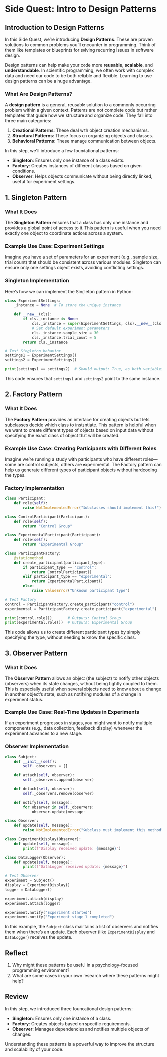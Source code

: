 # Side Quest: Intro to Design Patterns

## Introduction to Design Patterns

In this Side Quest, we’re introducing **Design Patterns**. These are proven solutions to common problems you’ll encounter in programming. Think of them like templates or blueprints for solving recurring issues in software design.

Design patterns can help make your code more **reusable**, **scalable**, and **understandable**. In scientific programming, we often work with complex data and need our code to be both reliable and flexible. Learning to use design patterns can be a huge advantage.

### What Are Design Patterns?

A **design pattern** is a general, reusable solution to a commonly occurring problem within a given context. Patterns are not complete code but rather templates that guide how we structure and organize code. They fall into three main categories:
1. **Creational Patterns**: These deal with object creation mechanisms.
2. **Structural Patterns**: These focus on organizing objects and classes.
3. **Behavioral Patterns**: These manage communication between objects.

In this step, we'll introduce a few foundational patterns:
- **Singleton**: Ensures only one instance of a class exists.
- **Factory**: Creates instances of different classes based on given conditions.
- **Observer**: Helps objects communicate without being directly linked, useful for experiment settings.

## 1. Singleton Pattern

### What It Does

The **Singleton Pattern** ensures that a class has only one instance and provides a global point of access to it. This pattern is useful when you need exactly one object to coordinate actions across a system.

### Example Use Case: Experiment Settings

Imagine you have a set of parameters for an experiment (e.g., sample size, trial count) that should be consistent across various modules. Singleton can ensure only one settings object exists, avoiding conflicting settings.

### Singleton Implementation

Here’s how we can implement the Singleton pattern in Python:

```python
class ExperimentSettings:
    _instance = None  # To store the unique instance

    def __new__(cls):
        if cls._instance is None:
            cls._instance = super(ExperimentSettings, cls).__new__(cls)
            # Set default experiment parameters
            cls._instance.sample_size = 30
            cls._instance.trial_count = 5
        return cls._instance

# Test Singleton behavior
settings1 = ExperimentSettings()
settings2 = ExperimentSettings()

print(settings1 == settings2)  # Should output: True, as both variables point to the same instance
```

This code ensures that `settings1` and `settings2` point to the same instance.

## 2. Factory Pattern

### What It Does

The **Factory Pattern** provides an interface for creating objects but lets subclasses decide which class to instantiate. This pattern is helpful when we want to create different types of objects based on input data without specifying the exact class of object that will be created.

### Example Use Case: Creating Participants with Different Roles

Imagine we’re running a study with participants who have different roles—some are control subjects, others are experimental. The Factory pattern can help us generate different types of participant objects without hardcoding the types.

### Factory Implementation

```python
class Participant:
    def role(self):
        raise NotImplementedError("Subclasses should implement this!")

class ControlParticipant(Participant):
    def role(self):
        return "Control Group"

class ExperimentalParticipant(Participant):
    def role(self):
        return "Experimental Group"

class ParticipantFactory:
    @staticmethod
    def create_participant(participant_type):
        if participant_type == "control":
            return ControlParticipant()
        elif participant_type == "experimental":
            return ExperimentalParticipant()
        else:
            raise ValueError("Unknown participant type")

# Test Factory
control = ParticipantFactory.create_participant("control")
experimental = ParticipantFactory.create_participant("experimental")

print(control.role())       # Outputs: Control Group
print(experimental.role())  # Outputs: Experimental Group
```

This code allows us to create different participant types by simply specifying the type, without needing to know the specific class.

## 3. Observer Pattern

### What It Does

The **Observer Pattern** allows an object (the subject) to notify other objects (observers) when its state changes, without being tightly coupled to them. This is especially useful when several objects need to know about a change in another object’s state, such as notifying modules of a change in experiment status.

### Example Use Case: Real-Time Updates in Experiments

If an experiment progresses in stages, you might want to notify multiple components (e.g., data collection, feedback display) whenever the experiment advances to a new stage.

### Observer Implementation

```python
class Subject:
    def __init__(self):
        self._observers = []

    def attach(self, observer):
        self._observers.append(observer)

    def detach(self, observer):
        self._observers.remove(observer)

    def notify(self, message):
        for observer in self._observers:
            observer.update(message)

class Observer:
    def update(self, message):
        raise NotImplementedError("Subclass must implement this method")

class ExperimentDisplay(Observer):
    def update(self, message):
        print(f"Display received update: {message}")

class DataLogger(Observer):
    def update(self, message):
        print(f"DataLogger received update: {message}")

# Test Observer
experiment = Subject()
display = ExperimentDisplay()
logger = DataLogger()

experiment.attach(display)
experiment.attach(logger)

experiment.notify("Experiment started")
experiment.notify("Experiment stage 1 completed")
```

In this example, the `Subject` class maintains a list of observers and notifies them when there’s an update. Each observer (like `ExperimentDisplay` and `DataLogger`) receives the update.

## Reflect

1. Why might these patterns be useful in a psychology-focused programming environment?
2. What are some cases in your own research where these patterns might help?

## Review

In this step, we introduced three foundational design patterns:
- **Singleton**: Ensures only one instance of a class.
- **Factory**: Creates objects based on specific requirements.
- **Observer**: Manages dependencies and notifies multiple objects of changes.

Understanding these patterns is a powerful way to improve the structure and scalability of your code.